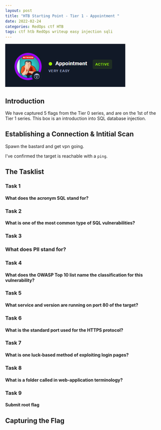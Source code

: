 ```yaml
---
layout: post
title: "HTB Starting Point - Tier 1 - Appointment "
date: 2022-02-24
categories: RedOps ctf HTB
tags: ctf htb RedOps writeup easy injection sqli
---
```

<img src='/assets/img/ctf/htb/sp/tier1/appointment/appointment.PNG'/>

## Introduction

We have captured 5 flags from the Tier 0 series, and are on the 1st of the Tier 1 series. This box is an introduction into SQL database injection.

## Establishing a Connection & Intitial Scan

Spawn the bastard and get vpn going.

I've confirmed the target is reachable with a `ping`.


## The Tasklist

### Task 1
#### What does the acronym SQL stand for?

### Task 2
#### What is one of the most common type of SQL vulnerabilities?

### Task 3
### What does PII stand for?

### Task 4 
#### What does the OWASP Top 10 list name the classification for this vulnerability?

### Task 5
#### What service and version are running on port 80 of the target?

### Task 6
#### What is the standard port used for the HTTPS protocol?

### Task 7
#### What is one luck-based method of exploiting login pages?

### Task 8
#### What is a folder called in web-application terminology?

### Task 9
####  Submit root flag

## Capturing the Flag

